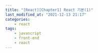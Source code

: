 ```yaml
---
title: "[React][Chapter1] React 기본(1)"
last_modified_at: "2021-12-13 21:17"
categories:
    - react
tags:
    - javascript
    - front-end
    - react
---
```


#